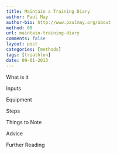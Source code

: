 ```yaml
---
title: Maintain a Training Diary
author: Paul May
author-bio: http://www.paulmay.org/about
method: 00
url: maintain-training-diary
comments: false
layout: post
categories: [methods]
tags: [triathlon]
date: 09-01-2013
---
```

What is it

Inputs

Equipment

Steps

Things to Note

Advice

Further Reading
